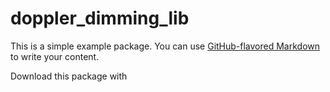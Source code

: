 # doppler_dimming_lib

This is a simple example package. You can use [GitHub-flavored Markdown](https://guides.github.com/features/mastering-markdown/) to write your content.

Download this package with 